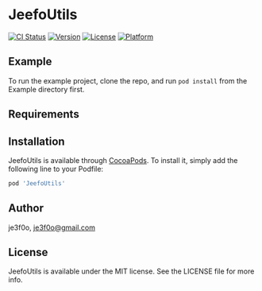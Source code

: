 # JeefoUtils

[![CI Status](https://img.shields.io/travis/je3f0o/JeefoUtils.svg?style=flat)](https://travis-ci.org/je3f0o/JeefoUtils)
[![Version](https://img.shields.io/cocoapods/v/JeefoUtils.svg?style=flat)](https://cocoapods.org/pods/JeefoUtils)
[![License](https://img.shields.io/cocoapods/l/JeefoUtils.svg?style=flat)](https://cocoapods.org/pods/JeefoUtils)
[![Platform](https://img.shields.io/cocoapods/p/JeefoUtils.svg?style=flat)](https://cocoapods.org/pods/JeefoUtils)

## Example

To run the example project, clone the repo, and run `pod install` from the Example directory first.

## Requirements

## Installation

JeefoUtils is available through [CocoaPods](https://cocoapods.org). To install
it, simply add the following line to your Podfile:

```ruby
pod 'JeefoUtils'
```

## Author

je3f0o, je3f0o@gmail.com

## License

JeefoUtils is available under the MIT license. See the LICENSE file for more info.
